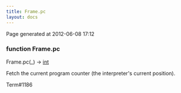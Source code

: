 ```yaml
---
title: Frame.pc
layout: docs
---
```


<div class="bottom_right_note">Page generated at 2012-06-08 17:12</div>
<h3><span class="minor">function</span> Frame.pc</h3>

Frame.pc(_) -> <a href="/docs/int.html">int</a>
<p>Fetch the current program counter (the interpreter's current position).</p>

<p><span class="extra_minor">Term#1186</span></p>

